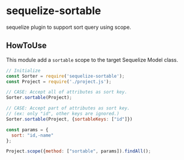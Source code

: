 # sequelize-sortable
sequelize plugin to support sort query using scope.

## HowToUse

This module add a `sortable` scope to the target Sequelize Model class.

```javascript
// Initialize
const Sorter = require('sequelize-sortable');
const Project = require('./project.js');

// CASE: Accept all of attributes as sort key.
Sorter.sortable(Project);

// CASE: Accept part of attributes as sort key.
// (ex: only "id", other keys are ignored.)
Sorter.sortable(Project, {sortableKeys: ["id"]})

const params = {
  sort: "id,-name"
};

Project.scope({method: ["sortable", params]).findAll();
```
